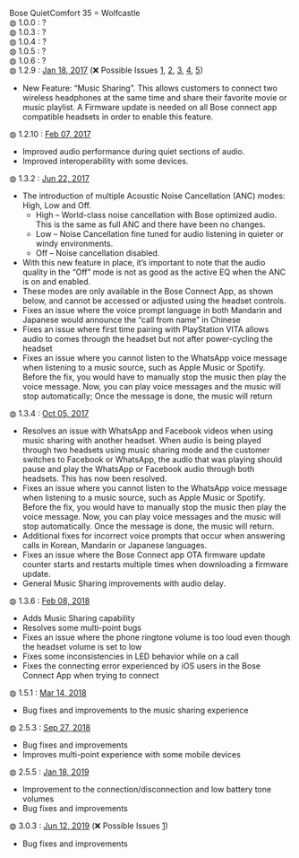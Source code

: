 Bose QuietComfort 35 = Wolfcastle</br>
&#9677; 1.0.0 : ?</br>
&#9677; 1.0.3 : ?</br>
&#9677; 1.0.4 : ?</br>
&#9677; 1.0.5 : ?</br>
&#9677; 1.0.6 : ?</br>
&#9677; 1.2.9 : <a href="https://community.bose.com/t5/Headphones-Archive/Bose-Connect-App-3-1-0-Update-Available/m-p/37329">Jan 18, 2017</a> (❌ Possible Issues <a href="https://www.whathifi.com/news/users-complain-poor-sound-quality-after-bose-headphones-firmware-update">1</a>, <a href="https://www.cnet.com/news/bose-investigates-mysterious-quietcomfort-35-firmware-issue/">2</a>, <a href="https://www.techradar.com/news/bose-qc35-noise-cancelling-was-gimped-by-recent-software-update-claim-owners">3</a>, <a href="https://www.cnet.com/news/bose-investigates-mysterious-quietcomfort-35-firmware-issue/">4</a>, <a href="https://medium.com/@Xander51/the-bose-quietcomfort-35-firmware-conspiracy-hole-a5f46ec050cf">5</a>)</br>
<ul>
  <li>New Feature: “Music Sharing”. This allows customers to connect two wireless headphones at the same time and share their favorite movie or music playlist. A Firmware update is needed on all Bose connect app compatible headsets in order to enable this feature.</li>
</ul>
&#9677; 1.2.10 : <a href="https://community.bose.com/t5/Headphones-Archive/QC35-Firmware-1-2-10-Available-Now/m-p/37313">Feb 07, 2017</a></br>
<ul>
  <li>Improved audio performance during quiet sections of audio.</li>
  <li>Improved interoperability with some devices.</li>
</ul>
&#9677; 1.3.2 : <a href="https://community.bose.com/t5/Headphones-Archive/QC35-Firmware-Update-V1-3-2-Available-June-22nd/td-p/56833">Jun 22, 2017</a></br>
<ul>
  <li>The introduction of multiple Acoustic Noise Cancellation (ANC) modes: High, Low and Off.
    <ul>
      <li>High – World-class noise cancellation with Bose optimized audio.  This is the same as full ANC and there have been no changes.</li>
      <li>Low – Noise Cancellation fine tuned for audio listening in quieter or windy environments.</li>
      <li>Off – Noise cancellation disabled.</li>
    </ul>
  </li>
  <li>With this new feature in place, it’s important to note that the audio quality in the “Off” mode is not as good as the active EQ when the ANC is on and enabled.</li>
  <li>These modes are only available in the Bose Connect App, as shown below, and cannot be accessed or adjusted using the headset controls.</li>
  <li>Fixes an issue where the voice prompt language in both Mandarin and Japanese would announce the “call from name” in Chinese</li>
  <li>Fixes an issue where first time pairing with PlayStation VITA allows audio to comes through the headset but not after power-cycling the headset</li>
  <li>Fixes an issue where you cannot listen to the WhatsApp voice message when listening to a music source, such as Apple Music or Spotify. Before the fix, you would have to manually stop the music then play the voice message. Now, you can play voice messages and the music will stop automatically; Once the message is done, the music will return</li>
</ul>
&#9677; 1.3.4 : <a href="https://community.bose.com/t5/Headphones-Archive/Wireless-Headphones-Firmware-Updates-Available/m-p/78417">Oct 05, 2017</a></br>
<ul>
  <li>Resolves an issue with WhatsApp and Facebook videos when using music sharing with another headset.  When audio is being played through two headsets using music sharing mode and the customer switches to Facebook or WhatsApp, the audio that was playing should pause and play the WhatsApp or Facebook audio through both headsets.  This has now been resolved.</li>
  <li>Fixes an issue where you cannot listen to the WhatsApp voice message when listening to a music source, such as Apple Music or Spotify.  Before the fix, you would have to manually stop the music then play the voice message. Now, you can play voice messages and the music will stop automatically. Once the message is done, the music will return.</li>
  <li>Additional fixes for incorrect voice prompts that occur when answering calls in Korean, Mandarin or Japanese languages.</li>
  <li>Fixes an issue where the Bose Connect app OTA firmware update counter starts and restarts multiple times when downloading a firmware update.</li>
  <li>General Music Sharing improvements with audio delay.</li>
</li>
</ul>
&#9677; 1.3.6 : <a href="https://community.bose.com/t5/Headphones-Archive/New-Firmware-updates-available-for-QC35-Series-II-2-2-1-and-QC35/m-p/109701https://community.bose.com/t5/Headphones-Archive/New-Firmware-updates-available-for-QC35-Series-II-2-2-1-and-QC35/m-p/109701">Feb 08, 2018</a></br>
<ul>
  <li>Adds Music Sharing capability</li>
  <li>Resolves some multi-point bugs</li>
  <li>Fixes an issue where the phone ringtone volume is too loud even though the headset volume is set to low</li>
  <li>Fixes some inconsistencies in LED behavior while on a call</li>
  <li>Fixes the connecting error experienced by iOS users in the Bose Connect App when trying to connect</li>
</li>
</ul>
&#9677; 1.5.1 : <a href="https://community.bose.com/t5/Headphones-Archive/Bluetooth-Headphones-Firmware-Release-March-2018/m-p/115745">Mar 14, 2018</a></br>
<ul>
  <li>Bug fixes and improvements to the music sharing experience</li>
</ul>
&#9677; 2.5.3 : <a href="https://community.bose.com/t5/Headphones-Archive/Updated-10-31-New-Firmware-Update-for-Bluetooth-Headphones/m-p/147985">Sep 27, 2018</a></br>
<ul>
  <li>Bug fixes and improvements</li>
  <li>Improves multi-point experience with some mobile devices</li>
</ul>
&#9677; 2.5.5 : <a href="https://community.bose.com/t5/Headphones-Archive/New-Firmware-Available-for-QC35-Series-I-Wireless-Headphones/m-p/180076">Jan 18, 2019</a></br>
<ul>
  <li>Improvement to the connection/disconnection and low battery tone volumes</li>
  <li>Bug fixes and improvements</li>
</ul>
&#9677; 3.0.3 : <a href="https://community.bose.com/t5/Around-On-Ear-Headphones/QC35-I-Firmware-Update-June-12th-2019/m-p/212297">Jun 12, 2019</a> (❌ Possible Issues <a href="https://www.techradar.com/news/bose-qc35-noise-cancelling-was-gimped-by-recent-software-update-claim-owners">1</a>)</br>
<ul>
  <li>Bug fixes and improvements </li>
</ul>

